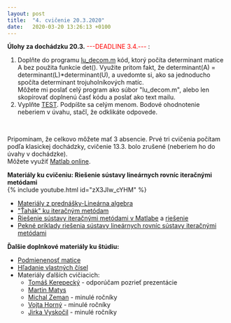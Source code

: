 ```yaml
---
layout: post
title:  "4. cvičenie 20.3.2020"
date:   2020-03-20 13:26:13 +0100
---
```


**Úlohy za dochádzku 20.3.** <span style="color:red">---DEADLINE 3.4.---</span> :<br />

1. Doplňte do programu [lu_decom.m](http://maslarova.github.io/cvicenie3/lu_decom.m) kód, ktorý počíta determinant matice A bez použita funkcie det(). 
Využite pritom fakt, že determinant(A) = determinant(L)*determinant(U), a uvedomte si, ako sa jednoducho spočíta determinant trojuholníkových matíc.  
Môžete mi poslať celý program ako súbor "lu_decom.m", alebo len skopírovať doplnenú časť kódu a poslať ako text mailu. <br />
2. Vyplňte [TEST](https://www.flexiquiz.com/SC/N/97b6d26e-c808-4bb1-9ecb-4daaa4b22201). Podpíšte sa celým menom. Bodové ohodnotenie neberiem v úvahu, stačǐ, že odklikáte odpovede. <br />
 <br />

Pripomínam, že celkovo môžete mať 3 absencie. Prvé tri cvičenia počítam podľa klasickej dochádzky, cvičenie 13.3. bolo zrušené (neberiem ho do úvahy v dochádzke).<br />
Môžete využiť [Matlab online](https://www.mathworks.com/products/matlab-online.html).<br />


**Materiály ku cvičeniu: Riešenie sústavy lineárnych rovníc iteračnými metódami** <br />
{% include youtube.html id="zX3JIw_cYHM" %}
- [Materiály z prednášky-Lineárna algebra](http://kfe.fjfi.cvut.cz/~limpouch/numet/02-linalg-CZ.pdf) <br />
- ["Ťahák" ku iteračným metódam](http://maslarova.github.io/cvicenie5/iteracne_metody_tahak.pdf)  <br />
- [Riešenie sústavy iteračnými metódami v Matlabe](http://maslarova.github.io/cvicenie4/porovnani.m) a [riešenie](http://maslarova.github.io/cvicenie4/porovnani_riesenie.m)<br />
- [Pekné príklady riešenia sústavy lineárnych rovníc sústavy iteračnými metódami](https://college.cengage.com/mathematics/larson/elementary_linear/5e/students/ch08-10/chap_10_2.pdf) <br />

**Ďalšie doplnkové materiály ku štúdiu:**<br />
- [Podmienenosť matice](http://kfe.fjfi.cvut.cz/~matysma4/nme/cv04/podminenostmatice.pdf)<br />
- [Hľadanie vlastných čísel](http://kfe.fjfi.cvut.cz/~matysma4/nme/cv04/hledanivlastcisel.pdf)<br />
- Materiály ďalších cvičiacich:<br />
  * [Tomáš Kerepecký](http://nme.8u.cz/cviceni/) - odporúčam pozrieť prezentácie<br />
  * [Martin Matys](http://kfe.fjfi.cvut.cz/~matysma4/)<br />
  * [Michal Zeman](http://kfe.fjfi.cvut.cz/~zeman/) - minulé ročníky<br />
  * [Vojta Horný](https://ft.nephy.chalmers.se/~vojtech/NME/index.html) - minulé ročníky <br />	
  * [Jirka Vyskočil](http://kfe.fjfi.cvut.cz/~vyskocil/) - minulé ročníky




